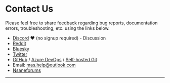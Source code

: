 # Contact Us

Please feel free to share feedback regarding bug reports, documentation errors, troubleshooting, etc. using the links below.

-   [Discord](https://discord.gg/j2yFsV5ZVC) ❤️ (no signup required) - Discussion
-   [Reddit](https://www.reddit.com/r/MAS_Activator/)
-   [Bluesky](https://bsky.app/profile/massgrave.dev)
-   [Twitter](https://twitter.com/massgravel)
-   [GitHub](https://github.com/massgravel/Microsoft-Activation-Scripts) / [Azure DevOps](https://dev.azure.com/massgrave/_git/Microsoft-Activation-Scripts) / [Self-hosted Git](https://git.activated.win/massgrave/Microsoft-Activation-Scripts)
-   Email: mas.help@outlook.com
-   [Nsaneforums](https://nsaneforums.com/topic/316668--)

------------------------------------------------------------------------
